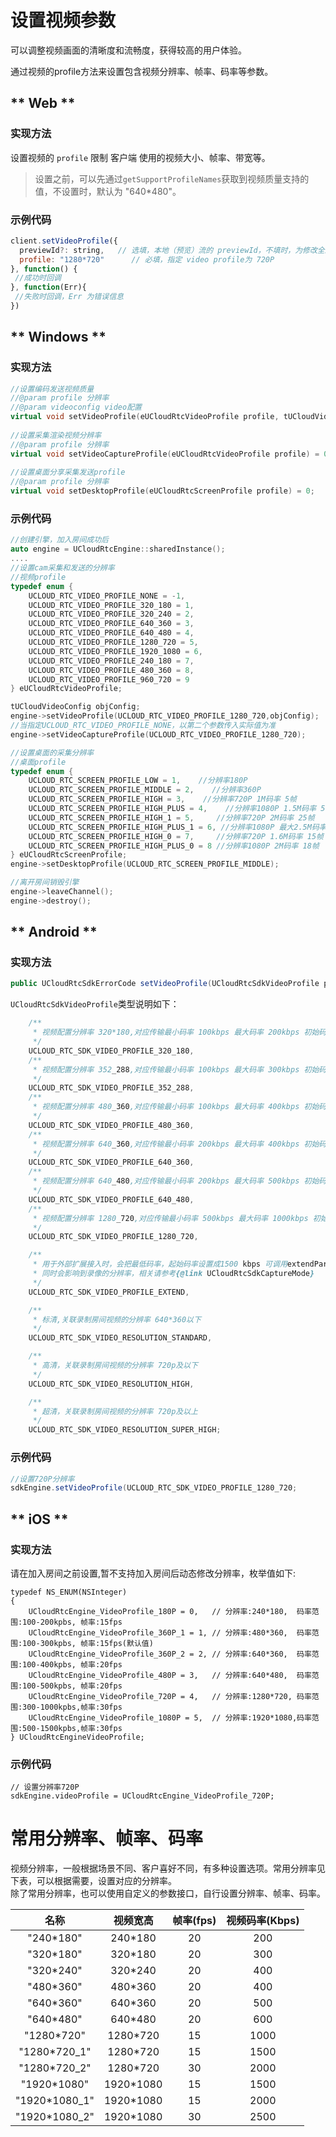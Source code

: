 # 设置视频参数

可以调整视频画面的清晰度和流畅度，获得较高的用户体验。    

通过视频的profile方法来设置包含视频分辨率、帧率、码率等参数。   


<!-- tabs:start -->

## ** Web **
 

### 实现方法

设置视频的 `profile` 限制 客户端 使用的视频大小、帧率、带宽等。 

> 设置之前，可以先通过`getSupportProfileNames`获取到视频质量支持的值，不设置时，默认为 "640*480"。

### 示例代码

```js
client.setVideoProfile({
  previewId?: string,   // 选填，本地（预览）流的 previewId，不填时，为修改全局的 video profile 设置，供后续创建或发布的流使用
  profile: "1280*720"      // 必填，指定 video profile为 720P
}, function() {
 //成功时回调
}, function(Err){
 //失败时回调，Err 为错误信息
})
```  


## ** Windows **

### 实现方法

```cpp
//设置编码发送视频质量
//@param profile 分辨率
//@param videoconfig video配置
virtual void setVideoProfile(eUCloudRtcVideoProfile profile, tUCloudVideoConfig& videoconfig) = 0;
 
//设置采集渲染视频分辨率
//@param profile 分辨率
virtual void setVideoCaptureProfile(eUCloudRtcVideoProfile profile) = 0;
	
//设置桌面分享采集发送profile
//@param profile 分辨率
virtual void setDesktopProfile(eUCloudRtcScreenProfile profile) = 0;
```

### 示例代码

```cpp
//创建引擎，加入房间成功后
auto engine = UCloudRtcEngine::sharedInstance();
....
//设置cam采集和发送的分辨率
//视频profile
typedef enum {
	UCLOUD_RTC_VIDEO_PROFILE_NONE = -1, 
	UCLOUD_RTC_VIDEO_PROFILE_320_180 = 1,
	UCLOUD_RTC_VIDEO_PROFILE_320_240 = 2,
	UCLOUD_RTC_VIDEO_PROFILE_640_360 = 3,
	UCLOUD_RTC_VIDEO_PROFILE_640_480 = 4,
	UCLOUD_RTC_VIDEO_PROFILE_1280_720 = 5,
	UCLOUD_RTC_VIDEO_PROFILE_1920_1080 = 6,
	UCLOUD_RTC_VIDEO_PROFILE_240_180 = 7,
	UCLOUD_RTC_VIDEO_PROFILE_480_360 = 8,
	UCLOUD_RTC_VIDEO_PROFILE_960_720 = 9
} eUCloudRtcVideoProfile;

tUCloudVideoConfig objConfig;
engine->setVideoProfile(UCLOUD_RTC_VIDEO_PROFILE_1280_720,objConfig); 
//当指定UCLOUD_RTC_VIDEO_PROFILE_NONE，以第二个参数传入实际值为准
engine->setVideoCaptureProfile(UCLOUD_RTC_VIDEO_PROFILE_1280_720);

//设置桌面的采集分辨率
//桌面profile
typedef enum {
	UCLOUD_RTC_SCREEN_PROFILE_LOW = 1,    //分辨率180P
	UCLOUD_RTC_SCREEN_PROFILE_MIDDLE = 2,    //分辨率360P
	UCLOUD_RTC_SCREEN_PROFILE_HIGH = 3,    //分辨率720P 1M码率 5帧
	UCLOUD_RTC_SCREEN_PROFILE_HIGH_PLUS = 4,    //分辨率1080P 1.5M码率 5帧
	UCLOUD_RTC_SCREEN_PROFILE_HIGH_1 = 5,     //分辨率720P 2M码率 25帧
	UCLOUD_RTC_SCREEN_PROFILE_HIGH_PLUS_1 = 6, //分辨率1080P 最大2.5M码率 25帧
	UCLOUD_RTC_SCREEN_PROFILE_HIGH_0 = 7,     //分辨率720P 1.6M码率 15帧
	UCLOUD_RTC_SCREEN_PROFILE_HIGH_PLUS_0 = 8 //分辨率1080P 2M码率 18帧
} eUCloudRtcScreenProfile;
engine->setDesktopProfile(UCLOUD_RTC_SCREEN_PROFILE_MIDDLE);

//离开房间销毁引擎
engine->leaveChannel();
engine->destroy();

```

## ** Android **

### 实现方法

```java
public UCloudRtcSdkErrorCode setVideoProfile(UCloudRtcSdkVideoProfile profile);
```

`UCloudRtcSdkVideoProfile`类型说明如下：

```java
    /**
     * 视频配置分辨率 320*180,对应传输最小码率 100kbps 最大码率 200kbps 初始码率 100kbps
     */
    UCLOUD_RTC_SDK_VIDEO_PROFILE_320_180,
    /**
     * 视频配置分辨率 352_288,对应传输最小码率 100kbps 最大码率 300kbps 初始码率 200kbps
     */
    UCLOUD_RTC_SDK_VIDEO_PROFILE_352_288,
    /**
     * 视频配置分辨率 480_360,对应传输最小码率 100kbps 最大码率 400kbps 初始码率 200kbps
     */
    UCLOUD_RTC_SDK_VIDEO_PROFILE_480_360,
    /**
     * 视频配置分辨率 640_360,对应传输最小码率 200kbps 最大码率 400kbps 初始码率 300kbps
     */
    UCLOUD_RTC_SDK_VIDEO_PROFILE_640_360,
    /**
     * 视频配置分辨率 640_480,对应传输最小码率 200kbps 最大码率 500kbps 初始码率 300kbps
     */
    UCLOUD_RTC_SDK_VIDEO_PROFILE_640_480,
    /**
     * 视频配置分辨率 1280_720,对应传输最小码率 500kbps 最大码率 1000kbps 初始码率 600kbps
     */
    UCLOUD_RTC_SDK_VIDEO_PROFILE_1280_720,

    /**
     * 用于外部扩展接入时，会把最低码率，起始码率设置成1500 kbps 可调用extendParams 设置fps，width * height，不设置默认值为25fps，640 * 480
     * 同时会影响到录像的分辨率，相关请参考{@link UCloudRtcSdkCaptureMode}
     */
    UCLOUD_RTC_SDK_VIDEO_PROFILE_EXTEND,

    /**
     * 标清,关联录制房间视频的分辨率 640*360以下
     */
    UCLOUD_RTC_SDK_VIDEO_RESOLUTION_STANDARD,

    /**
     * 高清，关联录制房间视频的分辨率 720p及以下
     */
    UCLOUD_RTC_SDK_VIDEO_RESOLUTION_HIGH,

    /**
     * 超清，关联录制房间视频的分辨率 720p及以上
     */
    UCLOUD_RTC_SDK_VIDEO_RESOLUTION_SUPER_HIGH;

``` 

### 示例代码

```java
//设置720P分辨率
sdkEngine.setVideoProfile(UCLOUD_RTC_SDK_VIDEO_PROFILE_1280_720;

``` 

## ** iOS **
  
### 实现方法

请在加入房间之前设置,暂不支持加入房间后动态修改分辨率，枚举值如下:

```objc
typedef NS_ENUM(NSInteger)
{
    UCloudRtcEngine_VideoProfile_180P = 0,   // 分辨率:240*180,  码率范围:100-200kpbs, 帧率:15fps
    UCloudRtcEngine_VideoProfile_360P_1 = 1, // 分辨率:480*360,  码率范围:100-300kpbs, 帧率:15fps(默认值)
    UCloudRtcEngine_VideoProfile_360P_2 = 2, // 分辨率:640*360,  码率范围:100-400kpbs, 帧率:20fps
    UCloudRtcEngine_VideoProfile_480P = 3,   // 分辨率:640*480,  码率范围:100-500kpbs, 帧率:20fps
    UCloudRtcEngine_VideoProfile_720P = 4,   // 分辨率:1280*720, 码率范围:300-1000kpbs,帧率:30fps
    UCloudRtcEngine_VideoProfile_1080P = 5,  // 分辨率:1920*1080,码率范围:500-1500kpbs,帧率:30fps
} UCloudRtcEngineVideoProfile;
```


### 示例代码

``` objc
// 设置分辨率720P
sdkEngine.videoProfile = UCloudRtcEngine_VideoProfile_720P;
```  

<!-- tabs:end -->

# 常用分辨率、帧率、码率

视频分辨率，一般根据场景不同、客户喜好不同，有多种设置选项。常用分辨率见下表，可以根据需要，设置对应的分辨率。    
除了常用分辨率，也可以使用自定义的参数接口，自行设置分辨率、帧率、码率。    

名称 | 视频宽高 | 帧率(fps) | 视频码率(Kbps)
:-: | :-: | :-: | :-:
"240\*180" | 240\*180 | 20 | 200
"320\*180" | 320\*180 | 20 | 300
"320\*240" | 320\*240 | 20 | 400
"480\*360" | 480\*360 | 20 | 400
"640\*360" | 640\*360 | 20 | 500
"640\*480" | 640\*480 | 20  | 600
"1280\*720" | 1280\*720 | 15 | 1000
"1280\*720_1" | 1280\*720 | 15 | 1500
"1280\*720_2" | 1280\*720 | 30 | 2000
"1920\*1080" | 1920\*1080 | 15 | 1500
"1920\*1080_1" | 1920\*1080 | 15 | 2000
"1920\*1080_2" | 1920\*1080 | 30 | 2500

